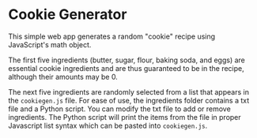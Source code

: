 # Cookie Generator

This simple web app generates a random "cookie" recipe using JavaScript's math object.

The first five ingredients (butter, sugar, flour, baking soda, and eggs) are essential cookie ingredients and are thus guaranteed to be in the recipe, although their amounts may be 0.

The next five ingredients are randomly selected from a list that appears in the `cookiegen.js` file. For ease of use, the ingredients folder contains a txt file and a Python script. You can modify the txt file to add or remove ingredients. The Python script will print the items from the file in proper Javascript list syntax which can be pasted into `cookiegen.js`.
